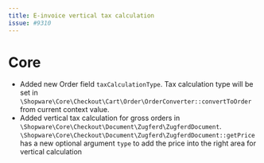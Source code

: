 ```yaml
---
title: E-invoice vertical tax calculation
issue: #9310
---
```

# Core
* Added new Order field `taxCalculationType`. Tax calculation type will be set in `\Shopware\Core\Checkout\Cart\Order\OrderConverter::convertToOrder` from current context value.
* Added vertical tax calculation for gross orders in `\Shopware\Core\Checkout\Document\Zugferd\ZugferdDocument`. `\Shopware\Core\Checkout\Document\Zugferd\ZugferdDocument::getPrice` has a new optional argument `type` to add the price into the right area for vertical calculation 
